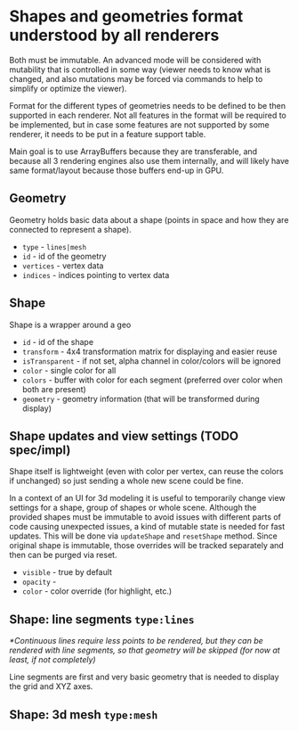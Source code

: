 # Shapes and geometries format understood by all renderers

Both must be immutable. An advanced mode will be considered with mutability that is controlled in some way (viewer needs to know what is changed, and also mutations may be forced via commands to help to simplify or optimize the viewer).

Format for the different types of geometries needs to be defined to be then supported in each renderer. Not all features in the format will be required to be implemented, but in case some features are not supported by some renderer, it needs to be put in a feature support table.

Main goal is to use ArrayBuffers because they are transferable, and because all 3 rendering engines also use them internally, and will likely have same format/layout because those buffers end-up in GPU.

## Geometry

Geometry holds basic data about a shape (points in space and how they are connected to represent a shape). 

- `type` - `lines|mesh`
- `id` - id of the geometry
- `vertices` - vertex data
- `indices` - indices pointing to vertex data

## Shape

Shape is a wrapper around a geo

- `id` - id of the shape
- `transform` - 4x4 transformation matrix for displaying and easier reuse
- `isTransparent` - if not set, alpha channel in color/colors will be ignored
- `color` - single color  for all 
- `colors` - buffer with color for each segment (preferred over color when both are present)
- `geometry` - geometry information (that will be transformed during display)

## Shape updates and view settings (TODO spec/impl)

Shape itself is lightweight (even with color per vertex, can reuse the colors if unchanged) so just sending a whole new scene could be fine.

In a context of an UI for 3d modeling it is useful to temporarily change view settings for a shape, group of shapes or whole scene. Although the provided shapes must be immutable to avoid issues with different parts of code causing unexpected issues, a kind of mutable state is needed for fast updates. This  will be done via `updateShape` and `resetShape` method. Since original shape is immutable, those overrides will be tracked separately and then can be purged via reset.

- `visible` - true by default
- `opacity` - 
- `color` - color override (for highlight, etc.)


## Shape: line segments `type:lines`
_*Continuous lines require less points to be rendered, but they can be rendered with line segments, so that geometry will be skipped (for now at least, if not completely)_

Line segments are first and very basic geometry that is needed to display the grid and XYZ axes.

## Shape: 3d mesh `type:mesh`
